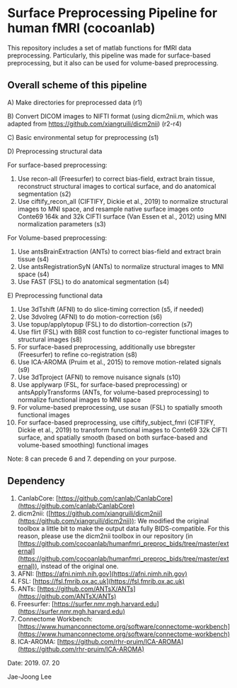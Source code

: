 # Surface Preprocessing Pipeline for human fMRI (cocoanlab)

This repository includes a set of matlab functions for fMRI data preprocessing. Particularly, this pipeline was made for surface-based preprocessing, but it also can be used for volume-based preprocessing.

## Overall scheme of this pipeline

A) Make directories for preprocessed data (r1)

B) Convert DICOM images to NIFTI format (using dicm2nii.m, which was adapted from https://github.com/xiangruili/dicm2nii) (r2-r4)

C) Basic environmental setup for preprocessing (s1)

D) Preprocessing structural data

  For surface-based preprocessing:
  
  1) Use recon-all (Freesurfer) to correct bias-field, extract brain tissue, reconstruct structural images to cortical surface, and do anatomical segmentation (s2)
  2) Use ciftify_recon_all (CIFTIFY, Dickie et al., 2019) to normalize structural images to MNI space, and resample native surface images onto Conte69 164k and 32k CIFTI surface (Van Essen et al., 2012) using MNI normalization parameters (s3)
    
  For Volume-based preprocessing:
    
  1) Use antsBrainExtraction (ANTs) to correct bias-field and extract brain tissue (s4)
  2) Use antsRegistrationSyN (ANTs) to normalize structural images to MNI space (s4)
  3) Use FAST (FSL) to do anatomical segmentation (s4)
  
E) Preprocessing functional data

  1) Use 3dTshift (AFNI) to do slice-timing correction (s5, if needed)
  2) Use 3dvolreg (AFNI) to do motion-correction (s6)
  3) Use topup/applytopup (FSL) to do distortion-correction (s7)
  4) Use flirt (FSL) with BBR cost function to co-register functional images to structural images (s8)
  5) For surface-based preprocessing, additionally use bbregster (Freesurfer) to refine co-registration (s8)
  6) Use ICA-AROMA (Pruim et al., 2015) to remove motion-related signals (s9)
  7) Use 3dTproject (AFNI) to remove nuisance signals (s10)
  8) Use applywarp (FSL, for surface-based preprocessing) or antsApplyTransforms (ANTs, for volume-based preprocessing) to normalize functional images to MNI space
  9) For volume-based preprocessing, use susan (FSL) to spatially smooth functional images
  10) For surface-based preprocessing, use ciftify_subject_fmri (CIFTIFY, Dickie et al., 2019) to transform functional images to Conte69 32k CIFTI surface, and spatially smooth (based on both surface-based and volume-based smoothing) functional images
  
  Note: 8 can precede 6 and 7. depending on your purpose.


## Dependency

1. CanlabCore: [https://github.com/canlab/CanlabCore](https://github.com/canlab/CanlabCore)
2. dicm2nii: ([https://github.com/xiangruili/dicm2nii](https://github.com/xiangruili/dicm2nii)): We modified the original toolbox a little bit to make the output data fully BIDS-compatible. For this reason, please use the dicm2nii toolbox in our repository (in [https://github.com/cocoanlab/humanfmri_preproc_bids/tree/master/external](https://github.com/cocoanlab/humanfmri_preproc_bids/tree/master/external)), instead of the original one. 
3. AFNI: [https://afni.nimh.nih.gov](https://afni.nimh.nih.gov)
4. FSL: [https://fsl.fmrib.ox.ac.uk](https://fsl.fmrib.ox.ac.uk)
5. ANTs: [https://github.com/ANTsX/ANTs](https://github.com/ANTsX/ANTs)
6. Freesurfer: [https://surfer.nmr.mgh.harvard.edu](https://surfer.nmr.mgh.harvard.edu)
7. Connectome Workbench: [https://www.humanconnectome.org/software/connectome-workbench](https://www.humanconnectome.org/software/connectome-workbench)
8. ICA-AROMA: [https://github.com/rhr-pruim/ICA-AROMA](https://github.com/rhr-pruim/ICA-AROMA)
  
  
  
  
  
Date: 2019. 07. 20

Jae-Joong Lee
